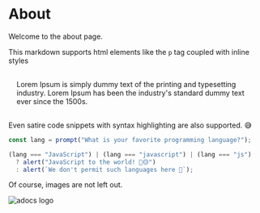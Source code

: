 # About

Welcome to the about page.

This markdown supports html elements like the `p` tag coupled with inline styles

<p style="color: var(--vp-c-brand-dark); border: 1px solid var(--vp-c-brand-dark); border-radius:5px; padding: 1rem;">Lorem Ipsum is simply dummy text of the printing and typesetting industry. Lorem Ipsum has been the industry's standard dummy text ever since the 1500s.</p>

Even satire code snippets with syntax highlighting are also supported. 😅

```js
const lang = prompt("What is your favorite programming language?");

(lang === "JavaScript") | (lang === "javascript") | (lang === "js")
  ? alert("JavaScript to the world! 🚀🟡")
  : alert(`We don't permit such languages here 💩`);
```

Of course, images are not left out.

<img src="/render-logo.png" alt="adocs logo">
